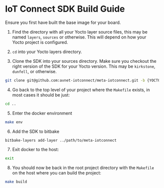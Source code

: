 # IoT Connect SDK Build Guide

Ensure you first have built the base image for your board.

1. Find the directory with all your Yocto layer source files, this may be named `layers`, `sources` or otherwise. This will depend on how your Yocto project is configured.

2. `cd` into your Yocto layers directory.

3. Clone the SDK into your sources directory. Make sure you checkout the right version of the SDK for your Yocto version. This may be `kirkstone`, `dunfell`, or otherwise.
```bash
git clone git@github.com:avnet-iotconnect/meta-iotconnect.git -b {YOCTO_VERSION_HERE}
```

4. Go back to the top level of your project where the `Makefile` exists, in most cases it should be just:
```bash
cd ..
```

5. Enter the docker environment
```bash
make env
```

6. Add the SDK to bitbake
```bash
bitbake-layers add-layer ../path/to/meta-iotconnect
```

7. Exit docker to the host:
```bash
exit
```

8. You should now be back in the root project directory with the `Makefile` on the host where you can build the project:
```bash
make build
```
